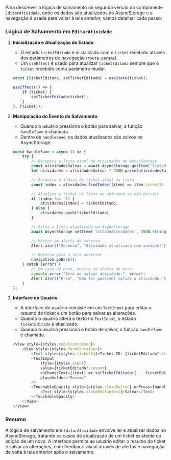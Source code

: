 Para descrever a lógica de salvamento na segunda versão do componente `EditarAtividade`, onde os dados são atualizados no AsyncStorage e a navegação é usada para voltar à tela anterior, vamos detalhar cada passo:

### Lógica de Salvamento em `EditarAtividade`

1. **Inicialização e Atualização do Estado**:
   - O estado `ticketEditado` é inicializado com o `ticket` recebido através dos parâmetros de navegação (`route.params`).
   - Um `useEffect` é usado para atualizar `ticketEditado` sempre que o `ticket` recebido como parâmetro mudar.

   ```javascript
   const [ticketEditado, setTicketEditado] = useState(ticket);

   useEffect(() => {
       if (ticket) {
           setTicketEditado(ticket);
       }
   }, [ticket]);
   ```

2. **Manipulação do Evento de Salvamento**:
   - Quando o usuário pressiona o botão para salvar, a função `handleSave` é chamada.
   - Dentro de `handleSave`, os dados atualizados são salvos no AsyncStorage.

   ```javascript
   const handleSave = async () => {
       try {
           // Recupera a lista atual de atividades do AsyncStorage
           const atividadesSalvas = await AsyncStorage.getItem('listaDeAtividades');
           let atividades = atividadesSalvas ? JSON.parse(atividadesSalvas) : [];

           // Encontra o índice do ticket atual na lista
           const index = atividades.findIndex((item) => item.ticketId === ticketEditado.ticketId);

           // Atualiza o ticket na lista ou adiciona se não existir
           if (index !== -1) {
               atividades[index] = ticketEditado;
           } else {
               atividades.push(ticketEditado);
           }

           // Salva a lista atualizada no AsyncStorage
           await AsyncStorage.setItem('listaDeAtividades', JSON.stringify(atividades));

           // Mostra um alerta de sucesso
           Alert.alert("Sucesso", "Atividade atualizada com sucesso!");

           // Retorna para a tela anterior
           navigation.goBack();
       } catch (error) {
           // Em caso de erro, mostra um alerta de erro
           console.error("Erro ao salvar atividade:", error);
           Alert.alert("Erro", "Não foi possível salvar a atividade.");
       }
   };
   ```

3. **Interface do Usuário**:
   - A interface do usuário consiste em um `TextInput` para editar o resumo do ticket e um botão para salvar as alterações.
   - Quando o usuário altera o texto no `TextInput`, o estado `ticketEditado` é atualizado.
   - Quando o usuário pressiona o botão de salvar, a função `handleSave` é chamada.

   ```javascript
   <View style={styles.modalContainer}>
       <View style={styles.formContainer}>
           <Text style={styles.ticketId}>Ticket ID: {ticketEditado?.ticketId}</Text>
           <TextInput
               style={styles.input}
               value={ticketEditado?.resumo}
               onChangeText={(text) => setTicketEditado({ ...ticketEditado, resumo: text })}
               placeholder="Resumo"
           />
           <TouchableOpacity style={styles.closeButton} onPress={handleSave}>
               <Text style={styles.closeButtonText}>Salvar</Text>
           </TouchableOpacity>
       </View>
   </View>
   ```

### Resumo

A lógica de salvamento em `EditarAtividade` envolve ler e atualizar dados no AsyncStorage, tratando os casos de atualização de um ticket existente ou adição de um novo. A interface permite ao usuário editar o resumo do ticket e salvar as alterações, com feedback visual através de alertas e navegação de volta à tela anterior após o salvamento.